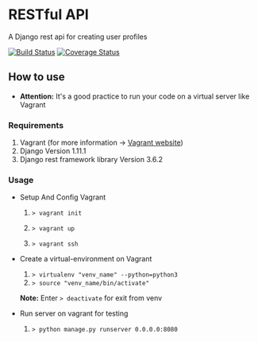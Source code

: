# RESTful API
A Django rest api for creating user profiles

[![Build Status](https://travis-ci.com/amirfeqhi/rest-api.svg?branch=master)](https://travis-ci.com/amirfeqhi/rest-api)
[![Coverage Status](https://coveralls.io/repos/github/amirfeqhi/rest-api/badge.svg?branch=master)](https://coveralls.io/github/amirfeqhi/rest-api?branch=master)

## How to use
* **Attention:** It's a good practice to run your code on a virtual server like Vagrant

### Requirements
1. Vagrant (for more information -> [Vagrant website](https://www.vagrantup.com/))
2. Django Version 1.11.1
3. Django rest framework library Version 3.6.2

### Usage
* Setup And Config Vagrant

  1. `> vagrant init`

  2. `> vagrant up`

  3. `> vagrant ssh`

* Create a virtual-environment on Vagrant

  1. `> virtualenv "venv_name" --python=python3`
  2. `> source "venv_name/bin/activate"`

  **Note:** Enter `> deactivate` for exit from venv

* Run server on vagrant for testing

  1. `> python manage.py runserver 0.0.0.0:8080`
